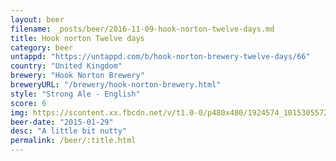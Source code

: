 ```yaml
---
layout: beer
filename: _posts/beer/2016-11-09-hook-norton-twelve-days.md
title: Hook norton Twelve days
category: beer
untappd: "https://untappd.com/b/hook-norton-brewery-twelve-days/66"
country: "United Kingdom"
brewery: "Hook Norton Brewery"
breweryURL: "/brewery/hook-norton-brewery.html"
style: "Strong Ale - English"
score: 6
img: https://scontent.xx.fbcdn.net/v/t1.0-0/p480x480/1924574_10153055725888745_6113742952542006972_n.jpg?_nc_cat=102&_nc_oc=AQnNe1irVHgOlSfv8PhTVnd9LR7PTvJoYsDy8X2-9mIAdMXUb_hosY5FrRI_HZh8M5k&_nc_ht=scontent.xx&oh=a011daab1661850fa6db53bc5be5d3fe&oe=5DA173B3
beer-date: "2015-01-29"
desc: "A little bit nutty"
permalink: /beer/:title.html
---
```

